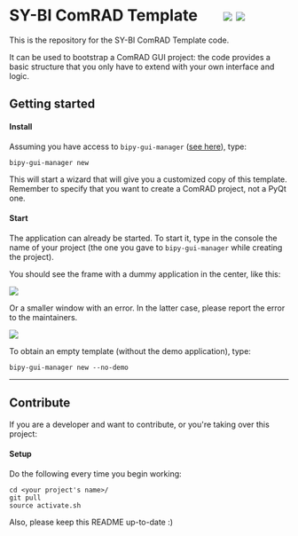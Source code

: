 # SY-BI ComRAD Template    &nbsp; &nbsp; &nbsp; ![](https://gitlab.cern.ch/bisw-python/sy-bi-comrad-template/badges/master/coverage.svg)  ![](https://gitlab.cern.ch/bisw-python/sy-bi-comrad-template/badges/master/pipeline.svg)

This is the repository for the SY-BI ComRAD Template code.

It can be used to bootstrap a ComRAD GUI project: the code provides a basic
structure that you only have to extend with your own interface and logic. 

## Getting started

#### Install
Assuming you have access to `bipy-gui-manager` ([see here](https://gitlab.cern.ch/bisw-python/bipy-gui-manager)),
type:
```
bipy-gui-manager new
```
This will start a wizard that will give you a customized copy of this template. Remember to specify that you want to create a ComRAD project, not a PyQt one.

#### Start
The application can already be started. To start it, type in the console the name of your project
(the one you gave to `bipy-gui-manager` while creating the project).

You should see the frame with a dummy application in the center, like this:

![](images/pyqt-template.gif)

Or a smaller window with an error. In the latter case, please report the error 
to the maintainers.

![](images/pyqt-error.png)

To obtain an empty template (without the demo application), type:
```
bipy-gui-manager new --no-demo
```

-------------------------------

## Contribute
If you are a developer and want to contribute, or you're taking over this project:

#### Setup
Do the following every time you begin working:
```
cd <your project's name>/
git pull
source activate.sh
```

Also, please keep this README up-to-date :)
